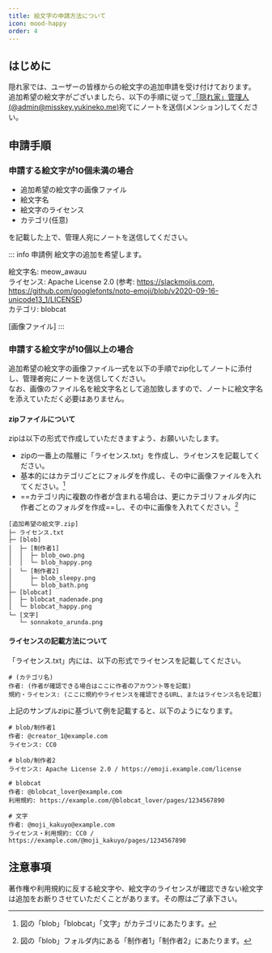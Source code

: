 ```yaml
---
title: 絵文字の申請方法について
icon: mood-happy
order: 4
---
```


## はじめに
隠れ家では、ユーザーの皆様からの絵文字の追加申請を受け付けております。  
追加希望の絵文字がございましたら、以下の手順に従って[「隠れ家」管理人 (@admin@misskey.yukineko.me)](https://misskey.yukineko.me/@admin)宛てにノートを送信(メンション)してください。

## 申請手順
### 申請する絵文字が10個未満の場合
- 追加希望の絵文字の画像ファイル
- 絵文字名
- 絵文字のライセンス
- カテゴリ(任意)

を記載した上で、管理人宛にノートを送信してください。   

::: info 申請例
絵文字の追加を希望します。  

絵文字名: meow_awauu  
ライセンス: Apache License 2.0 (参考: https://slackmojis.com, https://github.com/googlefonts/noto-emoji/blob/v2020-09-16-unicode13_1/LICENSE)  
カテゴリ: blobcat  

[画像ファイル]
:::

### 申請する絵文字が10個以上の場合
追加希望の絵文字の画像ファイル一式を以下の手順でzip化してノートに添付し、管理者宛にノートを送信してください。  
なお、画像のファイル名を絵文字名として追加致しますので、ノートに絵文字名を添えていただく必要はありません。  

#### zipファイルについて
zipは以下の形式で作成していただきますよう、お願いいたします。  
- zipの一番上の階層に「ライセンス.txt」を作成し、ライセンスを記載してください。
- 基本的にはカテゴリごとにフォルダを作成し、その中に画像ファイルを入れてください。[^1]  
- ==カテゴリ内に複数の作者が含まれる場合は、更にカテゴリフォルダ内に作者ごとのフォルダを作成==し、その中に画像を入れてください。[^2]

```
[追加希望の絵文字.zip]
├─ ライセンス.txt
├─ [blob]
│  ├─ [制作者1]
│  │  ├─ blob_owo.png
│  │  └─ blob_happy.png
│  └─ [制作者2]
│     ├─ blob_sleepy.png
│     └─ blob_bath.png
├─ [blobcat]
│  ├─ blobcat_nadenade.png
│  └─ blobcat_happy.png
└─ [文字]
   └─ sonnakoto_arunda.png
```

#### ライセンスの記載方法について
「ライセンス.txt」内には、以下の形式でライセンスを記載してください。

```
# (カテゴリ名)
作者: (作者が確認できる場合はここに作者のアカウント等を記載)
規約・ライセンス: (ここに規約やライセンスを確認できるURL、またはライセンス名を記載)
```

上記のサンプルzipに基づいて例を記載すると、以下のようになります。
```
# blob/制作者1
作者: @creator_1@example.com
ライセンス: CC0

# blob/制作者2
ライセンス: Apache License 2.0 / https://emoji.example.com/license 

# blobcat
作者: @blobcat_lover@example.com
利用規約: https://example.com/@blobcat_lover/pages/1234567890

# 文字
作者: @moji_kakuyo@example.com
ライセンス・利用規約: CC0 / https://example.com/@moji_kakuyo/pages/1234567890
```

## 注意事項
著作権や利用規約に反する絵文字や、絵文字のライセンスが確認できない絵文字は追加をお断りさせていただくことがあります。その際はご了承下さい。

[^1]: 図の「blob」「blobcat」「文字」がカテゴリにあたります。
[^2]: 図の「blob」フォルダ内にある「制作者1」「制作者2」にあたります。